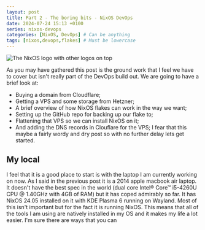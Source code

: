 ```yaml
---
layout: post
title: Part 2 - The boring bits - NixOS DevOps
date: 2024-07-24 15:13 +0100
series: nixos-devops
categories: [NixOS, DevOps] # Can be anything
tags: [nixos,devops,flakes] # Must be lowercase
---
```

![The NixOS logo with other logos on top](media/posts/images/2024-07-20-nixos-devops/nix-devops-splash.png)

As you may have gathered this post is the ground work that I feel we have to cover but isn't really part of the DevOps build out. We are going to have a brief look at:
  - Buying a domain from Cloudflare; 
  - Getting a VPS and some storage from Hetzner; 
  - A brief overview of how NixOS flakes can work in the way we want;
  - Setting up the GitHub repo for backing up our flake to;
  - Flattening that VPS so we can install NixOS on it; 
  - And adding the DNS records in Clouflare for the VPS;
I fear that this maybe a fairly wordy and dry post so with no further delay lets get started.

## My local
I feel that it is a good place to start is with the laptop I am currently working on now. As I said in the previous post it is a 2014 apple macbook air laptop. It doesn't have the best spec in the world (dual core Intel® Core™ i5-4260U CPU @ 1.40GHz with 4GB of RAM) but it has coped admirably so far. It has NixOS 24.05 installed on it with KDE Plasma 6 running on Wayland. Most of this isn't important but for the fact it is running NixOS. This means that all of the tools I am using are natively installed in my OS and it makes my life a lot easier. I'm sure there are ways that you can 
